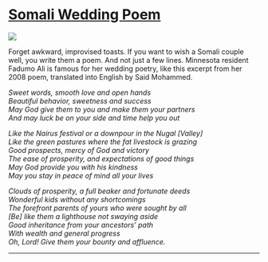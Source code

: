 # [Somali Wedding Poem](http://artstories.artsmia.org/#/stories/330)

![](http://cdn.dx.artsmia.org/thumbs/tn_mia_5022435.jpg)

Forget awkward, improvised toasts. If you want to wish a Somali couple well, you write them a poem. And not just a few lines. Minnesota resident Fadumo Ali is famous for her wedding poetry, like this excerpt from her 2008 poem, translated into English by Said Mohammed.

*Sweet words, smooth love and open hands*\
 *Beautiful behavior, sweetness and success*\
 *May God give them to you and make them your partners*\
 *And may luck be on your side and time help you out*

*Like the Nairus festival or a downpour in the Nugal [Valley]*\
 *Like the green pastures where the fat livestock is grazing*\
 *Good prospects, mercy of God and victory*\
 *The ease of prosperity, and expectations of good things*\
 *May God provide you with his kindness*\
 *May you stay in peace of mind all your lives*

*Clouds of prosperity, a full beaker and fortunate deeds*\
 *Wonderful kids without any shortcomings*\
 *The forefront parents of yours who were sought by all*\
 *[Be] like them a lighthouse not swaying aside*\
 *Good inheritance from your ancestors’ path*\
 *With wealth and general progress*\
 *Oh, Lord! Give them your bounty and affluence.*

---
